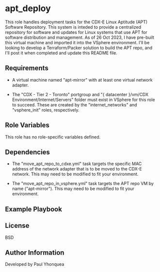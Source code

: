 apt_deploy
=========

This role handles deployment tasks for the CDX-E Linux Aptitude (APT) Software Repository.  This system is inteded to provide a centralized repository for software and updates for Linux systems that use APT for software distribution and management.  As of 26 Oct 2023, I have pre-built this virtual machine and imported it into the VSphere environment.  I'll be looking to develop a Terraform/Packer solution to build the APT repo, and I'll post it when completed and update this README file.

Requirements
------------

- A virtual machine named "apt-mirror" with at least one virtual network adapter.

- The "CDX - Tier 2 - Toronto" portgroup and "{ datacenter }/vm/CDX Environment/Internet/Servers" folder must exist in VSphere for this role to succeed.  These are created by the "internet_networks" and "vsphere_init" roles, respectively.  

Role Variables
--------------

This role has no role-specific variables defined.

Dependencies
------------

- The "move_apt_repo_to_cdxe.yml" task targets the specific MAC address of the network adapter that is to be moved to the CDX-E network.  This may need to be modified to fit your environment.  

- The "move_apt_repo_in_vsphere.yml" task targets the APT repo VM by name ("apt-mirror").  This may need to be modified to fit your environment.

Example Playbook
----------------


License
-------

BSD

Author Information
------------------

Developed by Paul Yhonquea
